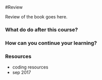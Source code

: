 
#Review

Review of the book goes here.

### What do do after this course?

### How can you continue your learning?

### Resources

- coding resources
- sep 2017
